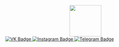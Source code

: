 <div id="header" align="center">
  <img src="https://media.giphy.com/media/M9gbBd9nbDrOTu1Mqx/giphy.gif" width="100"/>
</div>
<div id="badges">
</div>
<div id="badges">
  <a href="[your-VK-URL](https://vk.com/xobbba)">
   <img src="https://img.shields.io/badge/VK-blue?style=for-the-badge&logo=vk&logoColor=white" alt="VK Badge"/>
  </a>
  <a href="[Instagram Badge](https://www.instagram.com/xobbba/)">
    <img src="https://img.shields.io/badge/Instagram-orange?style=for-the-badge&logo=instagram&logoColor=white" alt="Instagram Badge"/>
  </a>
  <a href="[Telegram Badge](https://t.me/xobbba)">
    <img src="https://img.shields.io/badge/Telegram-blue?style=for-the-badge&logo=Telegram&logoColor=white" alt="Telegram Badge"/>
  </a>
</div>
<img src="https://komarev.com/ghpvc/?username=xobbba&style=flat-square&color=blue" alt=""/>
